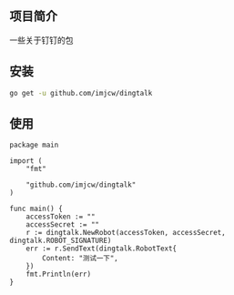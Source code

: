 ## 项目简介

一些关于钉钉的包

## 安装

```bash
go get -u github.com/imjcw/dingtalk 
```

## 使用

```golang
package main

import (
	"fmt"

	"github.com/imjcw/dingtalk"
)

func main() {
    accessToken := ""
    accessSecret := ""
	r := dingtalk.NewRobot(accessToken, accessSecret, dingtalk.ROBOT_SIGNATURE)
	err := r.SendText(dingtalk.RobotText{
		Content: "测试一下",
	})
	fmt.Println(err)
}
```